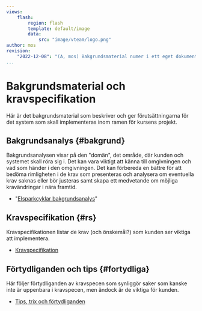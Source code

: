 ```yaml
---
views:
    flash:
        region: flash
        template: default/image
        data:
            src: "image/vteam/logo.png"
author: mos
revision:
    "2022-12-08": "(A, mos) Bakgrundsmaterial numer i ett eget dokument."
...
```

Bakgrundsmaterial och kravspecifikation
=========================

Här är det bakgrundsmaterial som beskriver och ger förutsättningarna för det system som skall implementeras inom ramen för kursens projekt.



Bakgrundsanalys {#bakgrund}
-------------------------

Bakgrundsanalysen visar på den "domän", det område, där kunden och systemet skall röra sig i. Det kan vara viktigt att känna till omgivningen och vad som händer i den omgivningen. Det kan förbereda en bättre för att bedöma rimligheten i de krav som presenteras och analysera om eventuella krav saknas eller bör justeras samt skapa ett medvetande om möjliga kravändringar i nära framtid.

* "[Elsparkcyklar bakgrundsanalys](https://drive.google.com/file/d/19qRnYcCYRRba3ePd5fbuxtMf3B04qmfs/view?usp=sharing)"



Kravspecifikation {#rs}
-------------------------

Kravspecifikationen listar de krav (och önskemål?) som kunden ser viktiga att implementera.

* [Kravspecifikation](https://docs.google.com/document/d/1zWksQNmkXJgM7Q66k3-mgcxrexO6eF9xqd0Z632BwlU/edit?usp=sharing)



Förtydliganden och tips {#fortydliga}
-------------------------

Här följer förtydliganden av kravspecen som synliggör saker som kanske inte är uppenbara i kravspecen, men ändock är de viktiga för kunden.

* [Tips, trix och förtydliganden](./../tips-trix-och-fortydliganden)

